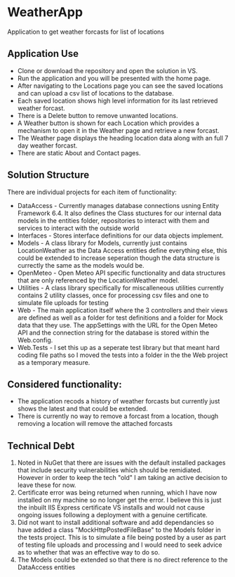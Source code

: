 # WeatherApp
Application to get weather forcasts for  list of locations


## Application Use
- Clone or download the repository and open the solution in VS.
- Run the application and you will be presented with the home page.
- After navigating to the Locations page you can see the saved locations and can upload a csv list of locations to the database.
- Each saved location shows high level information for its last retrieved weather forcast.
- There is a Delete button to remove unwanted locations.
- A Weather button is shown for each Location which provides a mechanism to open it in the Weather page and retrieve a new forcast.
- The Weather page displays the heading location data along with an full 7 day weather forcast.
- There are static About and Contact pages.


## Solution Structure 
There are individual projects for each item of functionality:
- DataAccess - Currently manages database connections usning Entity Framework 6.4. It also defines the Class stuctures for our internal data models in the entities folder, repositories to interact with them and services to interact with the outside world
- Interfaces - Stores interface definitions for our data objects implement.
- Models - A class library for Models, currently just contains LocationWeather as the Data Access entities define everything else, this could be extended to increase seperation though the data structure is currectly the same as the models would be.
- OpenMeteo - Open Meteo API specific functionality and data structures that are only referenced by the LocationWeather model.
- Utilities - A class library specifically for miscalleneous utilities currently contains 2 utility classes, once for processing csv files and one to simulate file uploads for testing
- Web - The main application itself where the 3 controllers and their views are defined as well as a folder for test definitions and a folder for Mock data that they use. The appSettings with the URL for the Open Meteo API and the connection string for the database is stored within the Web.config.
- Web.Tests - I set this up as a seperate test library but that meant hard coding file paths so I moved the tests into a folder in the the Web project as a temporary measure. 


## Considered functionality:
- The application recods a history of weather forcasts but currently just shows the latest and that could be extended.
- There is currently no way to remove a forcast from a location, though removing a location will remove the attached forcasts


## Technical Debt
1. Noted in NuGet that there are issues with the default installed packages that include security vulnerabilities which should be remidiated. However in order to keep the tech "old" I am taking an active decision to leave these for now.
2. Certificate error was being returned when running, which I have now installed on my machine so no longer get the error. I believe this is just the inbuilt IIS Express certificate VS installs and would not cause ongoing issues following a deployment with a genuine certificate.
3. Did not want to install additional software and add dependancies so have added a class "MockHttpPostedFileBase" to the Models folder in the tests project. This is to simulate a file being posted by a user as part of testing file uploads and processing and I would need to seek advice as to whether that was an effective way to do so.
4. The Models could be extended so that there is no direct reference to the DataAccess entities
